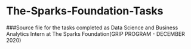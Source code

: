 # The-Sparks-Foundation-Tasks
###Source file for the tasks completed as Data Science and Business Analytics Intern at The Sparks Foundation(GRIP PROGRAM - DECEMBER 2020)
